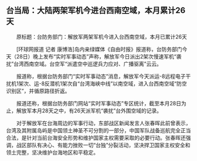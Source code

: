 ## 台当局：大陆两架军机今进台西南空域，本月累计26天
　　原标题：台防务部门：解放军两架军机今进入台西南空域，本月已累计26天

　　[环球网报道 记者 康博浩]岛内亲绿媒体《自由时报》报道称，台防务部门今天（28日）晚上发布“实时军事动态”声称，解放军今日派出2架次慢速军机“袭扰”台湾西南空域。台空军“派遣空中巡逻兵力应对、广播驱离”云云。

　　报道称，根据台防务部门“实时军事动态”消息，解放军今天派运-8远程电子干扰机1架次、运-8反潜机1架次自“台湾海峡中线”以南空域，进入台西南空域“防空识别区”，并循原路径折返。

　　报道还称，根据台防务部门网站“实时军事动态”专区统计，截至本月28日为止，解放军本月28天之中，有26天派军机“袭扰”台外围空域的记录。

　　对于解放军在台海周边的军事行动，东部战区新闻发言人张春晖此前曾表示，台湾及其附属岛屿是中国领土神圣不可分割的一部分，中国军队战备巡航完全正当合法，是针对当前台海安全形势和维护国家主权需要采取的必要行动。张春晖还强调，战区部队有决心、有能力挫败一切“台独”分裂活动，坚决捍卫国家主权安全和领土完整，坚决维护台海地区和平稳定。

